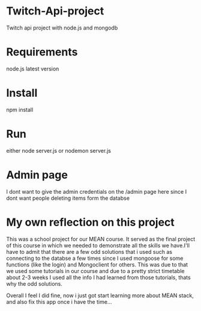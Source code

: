 # Twitch-Api-project
Twitch api project with node.js and mongodb

# Requirements
node.js latest version

# Install
npm install

# Run
either node server.js or nodemon server.js
# Admin page
I dont want to give the admin credentials on the /admin page here since I dont want people deleting items form the databse


 # My own reflection on this project
 This was a school project for our MEAN course. It served as the final project of this course in which we needed to demonstrate all the skills we have.I'll have to admit that there are a few odd solutions that i used such as connecting to the databse a few times since I used mongoose for some functions (like the login) and Mongoclient for others. This was due to that we used some tutorials in our course and due to a pretty strict timetable about 2-3 weeks I used all the info I had learned from those tutorials, thats why the odd solutions.
 
 Overall I feel I did fine, now i just got start learning more about MEAN stack, and also fix this app once i have the time...
